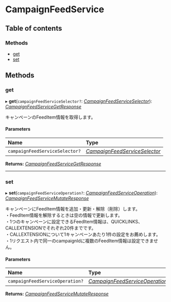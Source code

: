 # CampaignFeedService


## Table of contents

### Methods

- [get](campaignfeedservice.md#get)
- [set](campaignfeedservice.md#set)

## Methods

### get

▸ **get**(`campaignFeedServiceSelector?`: [*CampaignFeedServiceSelector*](../../data/search/campaignfeedserviceselector.md)): [*CampaignFeedServiceGetResponse*](../../data/search/campaignfeedservicegetresponse.md)

<div lang=\"ja\">キャンペーンのFeedItem情報を取得します。</div> 

#### Parameters

| Name | Type |
| :------ | :------ |
| `campaignFeedServiceSelector?` | [*CampaignFeedServiceSelector*](../../data/search/campaignfeedserviceselector.md) |

**Returns:** [*CampaignFeedServiceGetResponse*](../../data/search/campaignfeedservicegetresponse.md)

___

### set

▸ **set**(`campaignFeedServiceOperation?`: [*CampaignFeedServiceOperation*](../../data/search/campaignfeedserviceoperation.md)): [*CampaignFeedServiceMutateResponse*](../../data/search/campaignfeedservicemutateresponse.md)

<div lang=\"ja\">キャンペーンにFeedItem情報を追加・更新・解除（削除）します。<br> ・FeedItem情報を解除するときは空の情報で更新します。<br> ・1つのキャンペーンに設定できるFeedItem情報は、QUICKLINKS、CALLEXTENSIONでそれぞれ20件までです。<br> ・CALLEXTENSIONについて1キャンペーンあたり1件の設定をお薦めします。<br> ・1リクエスト内で同一のcampaignIdに複数のFeedItem情報は設定できません。 </div>

#### Parameters

| Name | Type |
| :------ | :------ |
| `campaignFeedServiceOperation?` | [*CampaignFeedServiceOperation*](../../data/search/campaignfeedserviceoperation.md) |

**Returns:** [*CampaignFeedServiceMutateResponse*](../../data/search/campaignfeedservicemutateresponse.md)
